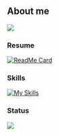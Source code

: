 ## About me

![](https://komarev.com/ghpvc/?username=tom-uchida&color=151780&style=flat)

### Resume

[![ReadMe Card](https://github-readme-stats.vercel.app/api/pin/?username=tom-uchida&repo=tom-uchida)](https://github.com/tom-uchida/tom-uchida/tree/master/resume)

### Skills

[![My Skills](https://skillicons.dev/icons?i=cpp,py,go,js,ts,react,docker,gcp)](https://skillicons.dev)

### Status

![](https://github-readme-stats.vercel.app/api?username=tom-uchida&hide_title=true&show_icons=true&theme=dark&bg_color=151780&title_color=3CBB75&text_color=EFF65C&icon_color=3CBB75)


<!-- |GitHub Stats|Used Languages|
|:-:|:-:|
||![](https://github-readme-stats.vercel.app/api/top-langs/?username=tom-uchida&hide_title=true&layout=compact&theme=dark&bg_color=151780&title_color=2D708EFF&text_color=EFF65C)| -->